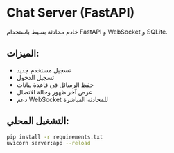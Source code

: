 # Chat Server (FastAPI)

خادم محادثة بسيط باستخدام FastAPI و WebSocket و SQLite.

## الميزات:
- تسجيل مستخدم جديد
- تسجيل الدخول
- حفظ الرسائل في قاعدة بيانات
- عرض آخر ظهور وحالة الاتصال
- دعم WebSocket للمحادثة المباشرة

## التشغيل المحلي:
```bash
pip install -r requirements.txt
uvicorn server:app --reload
